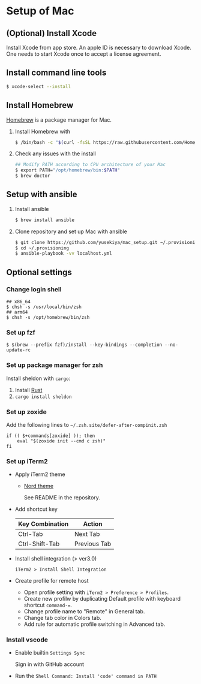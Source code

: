 # Setup of Mac

## (Optional) Install Xcode

Install Xcode from app store.
An apple ID is necessary to download Xcode.
One needs to start Xcode once to accept a license agreement.


## Install command line tools

``` bash
$ xcode-select --install
```


## Install Homebrew

[Homebrew][homebrew] is a package manager for Mac.

1. Install Homebrew with

   ``` bash
   $ /bin/bash -c "$(curl -fsSL https://raw.githubusercontent.com/Homebrew/install/HEAD/install.sh)"
   ```

2. Check any issues with the install

   ``` bash
   ## Modify PATH according to CPU architecture of your Mac
   $ export PATH="/opt/homebrew/bin:$PATH"
   $ brew doctor
   ```

## Setup with ansible

1. Install ansible

   ``` bash
   $ brew install ansible
   ```

2. Clone repository and set up Mac with ansible

   ``` bash
   $ git clone https://github.com/yusekiya/mac_setup.git ~/.provisioning
   $ cd ~/.provisioning
   $ ansible-playbook -vv localhost.yml
   ```


## Optional settings

### Change login shell

```shell
## x86_64
$ chsh -s /usr/local/bin/zsh
## arm64
$ chsh -s /opt/homebrew/bin/zsh
```

### Set up fzf

```shell
$ $(brew --prefix fzf)/install --key-bindings --completion --no-update-rc
```

### Set up package manager for zsh

Install sheldon with `cargo`:

1. Install [Rust][rust]
2. `cargo install sheldon`

### Set up zoxide

Add the following lines to `~/.zsh.site/defer-after-compinit.zsh`

```shell
if (( $+commands[zoxide] )); then
    eval "$(zoxide init --cmd c zsh)"
fi
```

### Set up iTerm2

- Apply iTerm2 theme

    - [Nord theme][nord]

        See README in the repository.

- Add shortcut key

    | Key Combination  | Action           |
    |------------------|------------------|
    | Ctrl-Tab         | Next Tab         |
    | Ctrl-Shift-Tab   | Previous Tab     |


- Install shell integration (> ver3.0)

    `iTerm2 > Install Shell Integration`

- Create profile for remote host

    - Open profile setting with `iTerm2 > Preference > Profiles`.
    - Create new profilw by duplicating Default profile with keyboard shortcut `command-=`.
    - Change profile name to "Remote" in General tab.
    - Change tab color in Colors tab.
    - Add rule for automatic profile switching in Advanced tab.


### Install vscode

- Enable builtin `Settings Sync`

    Sign in with GitHub account

- Run the `Shell Command: Install 'code' command in PATH`



[homebrew]: http://brew.sh/
[nord]: https://github.com/arcticicestudio/nord-iterm2
[rust]: https://www.rust-lang.org/tools/install
